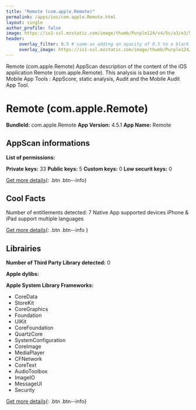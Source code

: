 ```yaml
---
title: "Remote (com.apple.Remote)"
permalink: /apps/ios/com.apple.Remote.html
layout: single
author_profile: false
image: https://is1-ssl.mzstatic.com/image/thumb/Purple124/v4/5c/a3/e3/5ca3e3fa-ac7a-ef92-5640-595985705287/AppIcon-0-0-1x_U007emarketing-0-0-0-6-0-0-sRGB-0-0-0-GLES2_U002c0-512MB-85-220-0-0.png/512x512bb.jpg
header: 
     overlay_filter: 0.5 # same as adding an opacity of 0.5 to a black background
     overlay_image: https://is1-ssl.mzstatic.com/image/thumb/Purple124/v4/5c/a3/e3/5ca3e3fa-ac7a-ef92-5640-595985705287/AppIcon-0-0-1x_U007emarketing-0-0-0-6-0-0-sRGB-0-0-0-GLES2_U002c0-512MB-85-220-0-0.png/512x512bb.jpg
---
```

Remote (com.apple.Remote) AppScan description of the content of the iOS application Remote (com.apple.Remote). This analysis is based on the Mobile App Tools : AppScore, static analysis, Audit and the Mobile Audit App Tool.

# Remote (com.apple.Remote)

**BundleId:** com.apple.Remote
**App Version:** 4.5.1
**App Name:** Remote


## AppScan informations 

**List of permissions:** 
  
  
**Private keys:** 33
**Public keys:** 5
**Custom keys:** 0
**Low securit keys:** 0
  
[Get more details](/pricing.html){: .btn .btn--info}

## Cool Facts

Number of entitlements detected: 7
Native App
supported devices iPhone & iPad
support multiple languages
  
[Get more details](/pricing.html){: .btn .btn--info }

## Librairies 
**Number of Third Party Library detected:** 0


**Apple dylibs:**


**Apple System Library Frameworks:**
- CoreData
- StoreKit
- CoreGraphics
- Foundation
- UIKit
- CoreFoundation
- QuartzCore
- SystemConfiguration
- CoreImage
- MediaPlayer
- CFNetwork
- CoreText
- AudioToolbox
- ImageIO
- MessageUI
- Security


  
[Get more details](/pricing.html){: .btn .btn--info}

